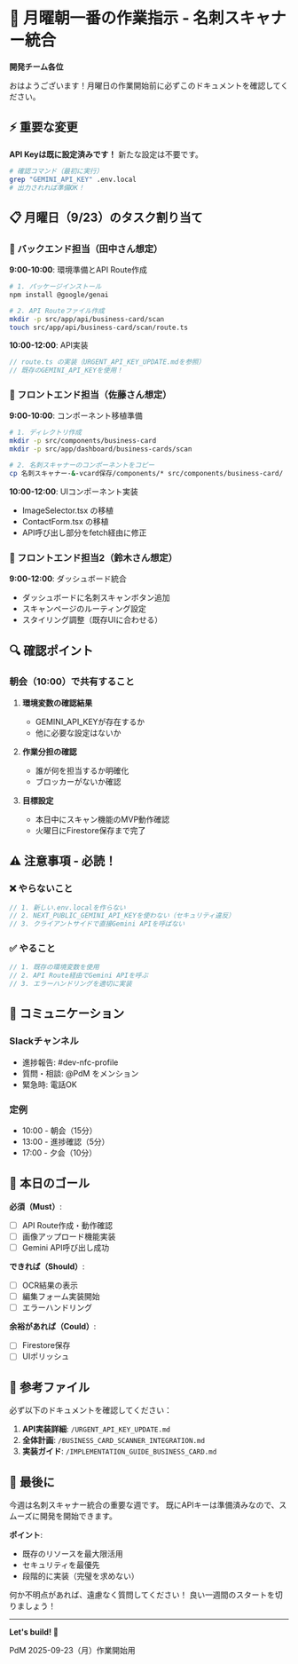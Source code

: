 # 🚀 月曜朝一番の作業指示 - 名刺スキャナー統合

**開発チーム各位**

おはようございます！月曜日の作業開始前に必ずこのドキュメントを確認してください。

## ⚡ 重要な変更

**API Keyは既に設定済みです！** 新たな設定は不要です。

```bash
# 確認コマンド（最初に実行）
grep "GEMINI_API_KEY" .env.local
# 出力されれば準備OK！
```

## 📋 月曜日（9/23）のタスク割り当て

### 👤 バックエンド担当（田中さん想定）

**9:00-10:00**: 環境準備とAPI Route作成

```bash
# 1. パッケージインストール
npm install @google/genai

# 2. API Routeファイル作成
mkdir -p src/app/api/business-card/scan
touch src/app/api/business-card/scan/route.ts
```

**10:00-12:00**: API実装

```typescript
// route.ts の実装（URGENT_API_KEY_UPDATE.mdを参照）
// 既存のGEMINI_API_KEYを使用！
```

### 👤 フロントエンド担当（佐藤さん想定）

**9:00-10:00**: コンポーネント移植準備

```bash
# 1. ディレクトリ作成
mkdir -p src/components/business-card
mkdir -p src/app/dashboard/business-cards/scan

# 2. 名刺スキャナーのコンポーネントをコピー
cp 名刺スキャナー-&-vcard保存/components/* src/components/business-card/
```

**10:00-12:00**: UIコンポーネント実装

- ImageSelector.tsx の移植
- ContactForm.tsx の移植
- API呼び出し部分をfetch経由に修正

### 👤 フロントエンド担当2（鈴木さん想定）

**9:00-12:00**: ダッシュボード統合

- ダッシュボードに名刺スキャンボタン追加
- スキャンページのルーティング設定
- スタイリング調整（既存UIに合わせる）

## 🔍 確認ポイント

### 朝会（10:00）で共有すること

1. **環境変数の確認結果**
   - GEMINI_API_KEYが存在するか
   - 他に必要な設定はないか

2. **作業分担の確認**
   - 誰が何を担当するか明確化
   - ブロッカーがないか確認

3. **目標設定**
   - 本日中にスキャン機能のMVP動作確認
   - 火曜日にFirestore保存まで完了

## ⚠️ 注意事項 - 必読！

### ❌ やらないこと

```javascript
// 1. 新しい.env.localを作らない
// 2. NEXT_PUBLIC_GEMINI_API_KEYを使わない（セキュリティ違反）
// 3. クライアントサイドで直接Gemini APIを呼ばない
```

### ✅ やること

```javascript
// 1. 既存の環境変数を使用
// 2. API Route経由でGemini APIを呼ぶ
// 3. エラーハンドリングを適切に実装
```

## 📱 コミュニケーション

### Slackチャンネル

- 進捗報告: #dev-nfc-profile
- 質問・相談: @PdM をメンション
- 緊急時: 電話OK

### 定例

- 10:00 - 朝会（15分）
- 13:00 - 進捗確認（5分）
- 17:00 - 夕会（10分）

## 🎯 本日のゴール

**必須（Must）**:

- [ ] API Route作成・動作確認
- [ ] 画像アップロード機能実装
- [ ] Gemini API呼び出し成功

**できれば（Should）**:

- [ ] OCR結果の表示
- [ ] 編集フォーム実装開始
- [ ] エラーハンドリング

**余裕があれば（Could）**:

- [ ] Firestore保存
- [ ] UIポリッシュ

## 📂 参考ファイル

必ず以下のドキュメントを確認してください：

1. **API実装詳細**: `/URGENT_API_KEY_UPDATE.md`
2. **全体計画**: `/BUSINESS_CARD_SCANNER_INTEGRATION.md`
3. **実装ガイド**: `/IMPLEMENTATION_GUIDE_BUSINESS_CARD.md`

## 💪 最後に

今週は名刺スキャナー統合の重要な週です。
既にAPIキーは準備済みなので、スムーズに開発を開始できます。

**ポイント**:

- 既存のリソースを最大限活用
- セキュリティを最優先
- 段階的に実装（完璧を求めない）

何か不明点があれば、遠慮なく質問してください！
良い一週間のスタートを切りましょう！

---

**Let's build! 🚀**

PdM
2025-09-23（月）作業開始用

